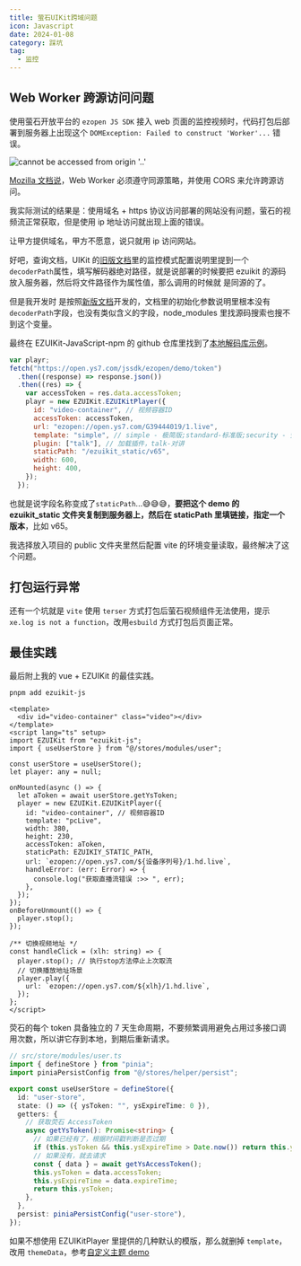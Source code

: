 ```yaml
---
title: 萤石UIKit跨域问题
icon: Javascript
date: 2024-01-08
category: 踩坑
tag:
  - 监控
---
```


## Web Worker 跨源访问问题

使用萤石开放平台的 `ezopen JS SDK` 接入 web 页面的监控视频时，代码打包后部署到服务器上出现这个 `DOMException: Failed to construct 'Worker'...` 错误。

<!-- more -->

![cannot be accessed from origin '..'](https://cdn.jsdelivr.net/gh/wardendon/wiki-image@main/img/202401082104545.png)

[Mozilla 文档说](https://developer.mozilla.org/en-US/docs/Web/API/Web_Workers_API/Using_web_workers#Spawning_a_worker)，Web Worker 必须遵守同源策略，并使用 CORS 来允许跨源访问。

我实际测试的结果是：使用域名 + https 协议访问部署的网站没有问题，萤石的视频流正常获取，但是使用 ip 地址访问就出现上面的错误。

让甲方提供域名，甲方不愿意，说只就用 ip 访问网站。

好吧，查询文档，UIKit 的[旧版文档](https://open.ys7.com/doc/zh/uikit/uikit_javascript.html)里的监控模式配置说明里提到一个`decoderPath`属性，填写解码器绝对路径，就是说部署的时候要把 ezuikit 的源码放入服务器，然后将文件路径作为属性值，那么调用的时候就 是同源的了。

但是我开发时 是按照[新版文档](https://open.ys7.com/help/1772)开发的，文档里的初始化参数说明里根本没有`decoderPath`字段，也没有类似含义的字段，node_modules 里找源码搜索也搜不到这个变量。

最终在 EZUIKit-JavaScript-npm 的 github 仓库里找到了[本地解码库示例](https://github.com/Ezviz-OpenBiz/EZUIKit-JavaScript-npm/blob/master/demos/base-demo/localDecoder.html)。

```js
var playr;
fetch("https://open.ys7.com/jssdk/ezopen/demo/token")
  .then((response) => response.json())
  .then((res) => {
    var accessToken = res.data.accessToken;
    playr = new EZUIKit.EZUIKitPlayer({
      id: "video-container", // 视频容器ID
      accessToken: accessToken,
      url: "ezopen://open.ys7.com/G39444019/1.live",
      template: "simple", // simple - 极简版;standard-标准版;security - 安防版(预览回放);voice-语音版; theme-可配置主题；
      plugin: ["talk"], // 加载插件，talk-对讲
      staticPath: "/ezuikit_static/v65",
      width: 600,
      height: 400,
    });
  });
```

也就是说字段名称变成了`staticPath`...😅😅😅，**要把这个 demo 的 ezuikit_static 文件夹复制到服务器上，然后在 staticPath 里填链接，指定一个版本**，比如 v65。

我选择放入项目的 public 文件夹里然后配置 vite 的环境变量读取，最终解决了这个问题。

## 打包运行异常

还有一个坑就是 `vite` 使用 `terser` 方式打包后萤石视频组件无法使用，提示 `xe.log is not a function`，改用`esbuild` 方式打包后页面正常。

## 最佳实践

最后附上我的 vue + EZUIKit 的最佳实践。

```zsh
pnpm add ezuikit-js
```

```vue
<template>
  <div id="video-container" class="video"></div>
</template>
<script lang="ts" setup>
import EZUIKit from "ezuikit-js";
import { useUserStore } from "@/stores/modules/user";

const userStore = useUserStore();
let player: any = null;

onMounted(async () => {
  let aToken = await userStore.getYsToken;
  player = new EZUIKit.EZUIKitPlayer({
    id: "video-container", // 视频容器ID
    template: "pcLive",
    width: 380,
    height: 230,
    accessToken: aToken,
    staticPath: EZUIKIY_STATIC_PATH,
    url: `ezopen://open.ys7.com/${设备序列号}/1.hd.live`,
    handleError: (err: Error) => {
      console.log("获取直播流错误 :>> ", err);
    },
  });
});
onBeforeUnmount(() => {
  player.stop();
});

/** 切换视频地址 */
const handleClick = (xlh: string) => {
  player.stop(); // 执行stop方法停止上次取流
  // 切换播放地址场景
  player.play({
    url: `ezopen://open.ys7.com/${xlh}/1.hd.live`,
  });
};
</script>
```

荧石的每个 token 具备独立的 7 天生命周期，不要频繁调用避免占用过多接口调用次数，所以讲它存到本地，到期后重新请求。

```ts
// src/store/modules/user.ts
import { defineStore } from "pinia";
import piniaPersistConfig from "@/stores/helper/persist";

export const useUserStore = defineStore({
  id: "user-store",
  state: () => ({ ysToken: "", ysExpireTime: 0 }),
  getters: {
    // 获取荧石 AccessToken
    async getYsToken(): Promise<string> {
      // 如果已经有了，根据时间戳判断是否过期
      if (this.ysToken && this.ysExpireTime > Date.now()) return this.ysToken;
      // 如果没有，就去请求
      const { data } = await getYsAccessToken();
      this.ysToken = data.accessToken;
      this.ysExpireTime = data.expireTime;
      return this.ysToken;
    },
  },
  persist: piniaPersistConfig("user-store"),
});
```

如果不想使用 EZUIKitPlayer 里提供的几种默认的模版，那么就删掉 `template`，改用 `themeData`，参考[自定义主题 demo](https://github.com/Ezviz-OpenBiz/EZUIKit-JavaScript-npm/blob/master/demos/base-demo/themeData.html)
